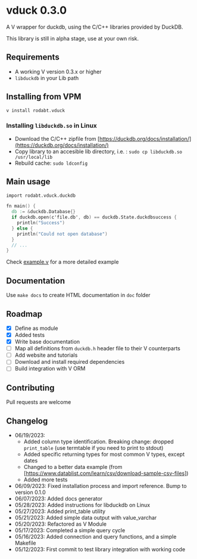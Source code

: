 # vduck 0.3.0

A V wrapper for duckdb, using the C/C++ libraries provided by DuckDB.

This library is still in alpha stage, use at your own risk.

## Requirements

- A working V version 0.3.x or higher
- `libduckdb` in your Lib path

## Installing from VPM

```bash
v install rodabt.vduck
```

### Installing `libduckdb.so` in Linux

- Download the C/C++ zipfile from [https://duckdb.org/docs/installation/](https://duckdb.org/docs/installation/)
- Copy library to an accesible lib directory, i.e. : `sudo cp libduckdb.so /usr/local/lib`
- Rebuild cache: `sudo ldconfig`

## Main usage

```v
import rodabt.vduck.duckdb

fn main() {
  db := &duckdb.Database{}
  if duckdb.open(c'file.db', db) == duckdb.State.duckdbsuccess {
    println("Success")
  } else {
    println("Could not open database")
  }
  // ...
}
```

Check [example.v](example.v) for a more detailed example

## Documentation

Use `make docs` to create HTML documentation in `doc` folder

## Roadmap

- [x] Define as module
- [x] Added tests
- [x] Write base documentation
- [ ] Map all definitions from `duckdb.h` header file to their V counterparts
- [ ] Add website and tutorials
- [ ] Download and install required dependencies
- [ ] Build integration with V ORM

## Contributing

Pull requests are welcome

## Changelog

- 06/19/2023:
  - Added column type identification. Breaking change: dropped `print_table` (use termtable if you need to print to stdout)
  - Added specific returning types for most common V types, except dates
  - Changed to a better data example (from [https://www.datablist.com/learn/csv/download-sample-csv-files])
  - Added more tests
- 06/09/2023: Fixed installation process and import reference. Bump to version 0.1.0
- 06/07/2023: Added docs generator
- 05/28/2023: Added instructions for libduckdb on Linux
- 05/27/2023: Added print_table utility
- 05/21/2023: Added simple data output with value_varchar
- 05/20/2023: Refactored as V Module
- 05/17/2023: Completed a simple query cycle
- 05/16/2023: Added connection and query functions, and a simple Makefile
- 05/12/2023: First commit to test library integration with working code
